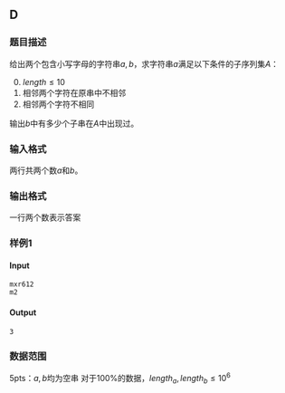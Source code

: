 ## D

### 题目描述

给出两个包含小写字母的字符串$a,b$，求字符串$a$满足以下条件的子序列集$A$：

0. $length \leq 10$
1. 相邻两个字符在原串中不相邻
2. 相邻两个字符不相同

输出$b$中有多少个子串在$A$中出现过。

### 输入格式

两行共两个数$a$和$b$。

### 输出格式

一行两个数表示答案

### 样例1

#### Input

```
mxr612
m2
```

#### Output

```
3
```

### 数据范围

5pts：$a,b$均为空串
对于100%的数据，$length_a,length_b \leq 10^6$
